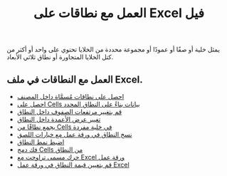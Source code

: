 ﻿---
title: العمل مع نطاقات على Excel فيل
second_title: Aspose.Cells Cloud Documen
linktitle: رن
type: docs
url: /ar/ranges/
aliases: [/working-with-ranges/]
keywords: Working with ranges on an Excel fil
description: كيفية العمل مع النطاقات على ملف Excel باستخدام Aspose.Cells Cloud REST API. يدعم SDK أنواعًا من لغات التطوير. وهي تشمل Android و C# و Go و Java و NodeJS و Perl و PHP و Python و Ruby و swift
weight: 100
---
يمثل خلية أو صفًا أو عمودًا أو مجموعة محددة من الخلايا تحتوي على واحد أو أكثر من كتل الخلايا المتجاورة أو نطاق ثلاثي الأبعاد.

## العمل مع النطاقات في ملف Excel.

- [احصل على نطاقات مُسمَّاة داخل المصنف](/cells/ar/get-named-ranges-inside-the-workbook/)
- [احصل على Cells بيانات بناءً على النطاق المحدد](/cells/ar/get-cells-data-based-on-named-range/)
- [قم بتغيير مرتفعات الصفوف داخل النطاق](/cells/ar/cells/change-heights-of-rows-inside-the-range/)
- [تغيير عرض الأعمدة داخل النطاق](/cells/ar/change-widths-of-columns-inside-the-range/)
- [يجمع نطاقًا من Cells في خلية مفردة](/cells/ar/combines-a-range-of-cells-into-a-single-cell/)
- [نسخ النطاق في ورقة عمل مع خيارات اللصق](/cells/ar/copy-range-in-a-worksheet-with-paste-options/)
- [اضبط نمط النطاق](/cells/ar/set-the-style-of-the-range/)
- [فك دمج Cells من النطاق](/cells/ar/unmerge-merged-cells-of-the-range/)
- [حرك مسمى تراوحت مع Excel ورقة عمل](/cells/ar/move-a-named-ranged-with-a-excel-worksheet/)
- [قم بتعيين قيمة النطاق في ورقة عمل Excel](/cells/ar/ranges/set-value/)

